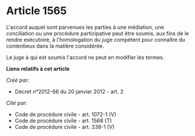 # Article 1565

L'accord auquel sont parvenues les parties à une médiation, une conciliation ou une procédure participative peut être soumis,
aux fins de le rendre exécutoire, à l'homologation du juge compétent pour connaître du contentieux dans la matière
considérée. 

Le juge à qui est soumis l'accord ne peut en modifier les termes.

**Liens relatifs à cet article**

_Créé par_:

  - Décret n°2012-66 du 20 janvier 2012 - art. 2

_Cité par_:

  - Code de procédure civile - art. 1072-1 (V)
  - Code de procédure civile - art. 1568 (T)
  - Code de procédure civile - art. 338-1 (V)
